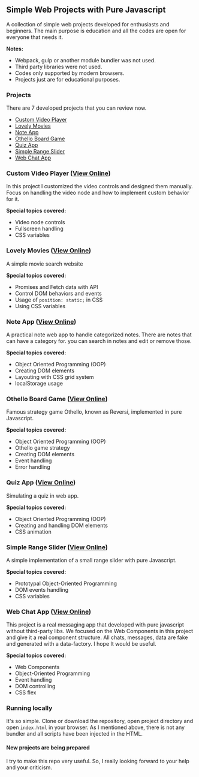 ## Simple Web Projects with Pure Javascript

A collection of simple web projects developed for enthusiasts and beginners. The main purpose is education and all the codes are open for everyone that needs it.

**Notes:**

- Webpack, gulp or another module bundler was not used.
- Third party libraries were not used.
- Codes only supported by modern browsers.
- Projects just are for educational purposes.


### Projects

There are 7 developed projects that you can review now.
  - [Custom Video Player](#custom-video-player-view-online)
  - [Lovely Movies](#lovely-movies-view-online)
  - [Note App](#note-app-view-online)
  - [Othello Board Game](#othello-board-game-view-online)
  - [Quiz App](#quiz-app-view-online)
  - [Simple Range Slider](#simple-range-slider-view-online)
  - [Web Chat App](#web-chat-app)

### Custom Video Player ([View Online](https://behnamazimi.github.io/simple-web-projects/custom-video-player/))

In this project I customized the video controls and designed them manually. Focus on handling the video node and how to implement custom behavior for it.

**Special topics covered:**

- Video node controls
- Fullscreen handling
- CSS variables

### Lovely Movies ([View Online](https://behnamazimi.github.io/simple-web-projects/lovely-movies/))

A simple movie search website

**Special topics covered:**

- Promises and Fetch data with API
- Control DOM behaviors and events
- Usage of `position: static;` in CSS
- Using CSS variables

### Note App ([View Online](https://behnamazimi.github.io/simple-web-projects/notes-app/))

A practical note web app to handle categorized notes. There are notes that can have a category for. you can search in notes and edit or remove those.

**Special topics covered:**

- Object Oriented Programming (OOP)
- Creating DOM elements
- Layouting with CSS grid system
- localStorage usage

### Othello Board Game ([View Online](https://behnamazimi.github.io/simple-web-projects/othello-board-game/))

Famous strategy game Othello, known as Reversi, implemented in pure Javascript.

**Special topics covered:**

- Object Oriented Programming (OOP)
- Othello game strategy
- Creating DOM elements
- Event handling
- Error handling

### Quiz App ([View Online](https://behnamazimi.github.io/simple-web-projects/quiz-app/))

Simulating a quiz in web app.

**Special topics covered:**

- Object Oriented Programming (OOP)
- Creating and handling DOM elements
- CSS animation

### Simple Range Slider ([View Online](https://behnamazimi.github.io/simple-web-projects/simple-range-slider/))

A simple implementation of a small range slider with pure Javascript.

**Special topics covered:**

- Prototypal Object-Oriented Programming
- DOM events handling
- CSS variables

### Web Chat App ([View Online](https://behnamazimi.github.io/simple-web-projects/web-chat-app/))

This project is a real messaging app that developed with pure javascript without third-party libs. We focused on the Web Components in this project and give it a real component structure. All chats, messages, data are fake and generated with a data-factory. I hope It would be useful.

**Special topics covered:**

- Web Components
- Object-Oriented Programming
- Event handling
- DOM controlling
- CSS flex

### Running locally

It's so simple. Clone or download the repository, open project directory and open `index.html` in your browser. As I mentioned above, there is not any bundler and all scripts have been injected in the HTML.

#### New projects are being prepared

I try to make this repo very useful. So, I really looking forward to your help and your criticism.
